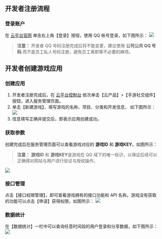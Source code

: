 
## 开发者注册流程
### 登录账户
在 [云平台官网](https://connect.qq.com/) 单击右上角【登录】按钮，使用 QQ 帐号登录，如下图所示：
![](https://mc.qcloudimg.com/static/img/7c5f3a4cf3864c69481772833e7d14d0/image.png)
> **注意：**
> 开发者 QQ 号码注册完成后将不能变更，建议使用 **公司公共 QQ 号码** 而不是员工私人号码注册，避免员工离职等不必要的麻烦。


##  开发者创建游戏应用
### 创建应用
1. 开发者注册完成后，在 [云平台控制台](http://console.tce.fsphere.cn/) 依次单击【云产品】>【手游社交组件】按钮，进入服务管理页面。
2. 单击【新建游戏】，填写游戏的名称、项目、分类和开发信息， 如下图所示：
![](https://mc.qcloudimg.com/static/img/5c9e2291237a39a96ee065b6fadacb57/image.png)
3. 信息填写正确并提交后，即表示应用创建成功。


### 获取参数
创建完成后在服务管理页面可以查看游戏对应的 **游戏ID** 和 **游戏KEY**。如图所示：
>**注意：**
>**游戏ID** 和 **游戏KEY**是游戏在 QQ 域下的唯一标识，以保证后续可以正确得对网站与用户进行验证与授权操作。

![](https://mc.qcloudimg.com/static/img/750084c7e37d6b7a4ce303df0973049a/image.png)
### 接口管理
点击【接口权限管理】，即可查看游戏拥有的接口功能和 API 名称。游戏没有获取的功能可以点击【申请】获得权限，如图所示：
![](https://mc.qcloudimg.com/static/img/6e6038f2788dd618c639980b6f5825ed/image.png)


### 数据统计
在【数据统计】一栏中可以查询任意时间段的用户登录和分享数据，如下图所示：
![](https://mc.qcloudimg.com/static/img/2ca067e48628a71829723be832b8913b/image.png)

